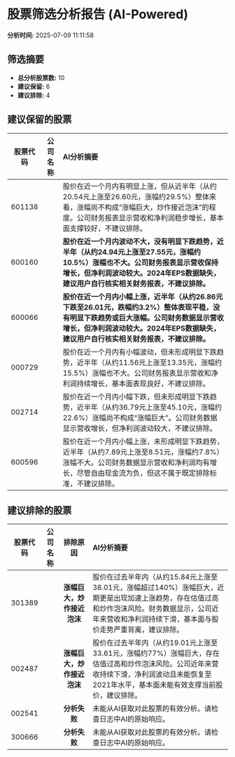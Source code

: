 # 股票筛选分析报告 (AI-Powered)

**分析时间:** 2025-07-09 11:11:58

## 筛选摘要

- **总分析股票数:** 10
- **建议保留:** 6
- **建议排除:** 4

## 建议保留的股票

| 股票代码 | 公司名称 | AI分析摘要 |
|:---:|:---:|:---|
| 601138 |  | 股价在近一个月内有明显上涨，但从近半年（从约20.54元上涨至26.60元，涨幅约29.5%）整体来看，涨幅尚不构成“涨幅巨大，炒作接近泡沫”的程度。公司财务报表显示营收和净利润稳步增长，基本面支撑较好，不建议排除。 |
| 600160 |  | **股价在近一个月内波动不大，没有明显下跌趋势，近半年（从约24.94元上涨至27.55元，涨幅约10.5%）涨幅也不大。公司财务报表显示营收保持增长，但净利润波动较大。2024年EPS数据缺失，建议用户自行核实相关财务报表，不建议排除。** |
| 600066 |  | **股价在近一个月内小幅上涨，近半年（从约26.86元下跌至26.01元，跌幅约3.2%）整体表现平稳，没有明显下跌趋势或巨大涨幅。公司财务数据显示营收增长，但净利润波动较大。2024年EPS数据缺失，建议用户自行核实相关财务报表，不建议排除。** |
| 000729 |  | 股价在近一个月内有小幅波动，但未形成明显下跌趋势，近半年（从约11.56元上涨至13.35元，涨幅约15.5%）涨幅也不大。公司财务报表显示营收和净利润持续增长，基本面表现良好，不建议排除。 |
| 002714 |  | 股价在近一个月内小幅下跌，但未形成明显下跌趋势，近半年（从约36.79元上涨至45.10元，涨幅约22.6%）涨幅尚不构成“涨幅巨大”。公司财务数据显示营收增长，但净利润波动较大，不建议排除。 |
| 600596 |  | 股价在近一个月内小幅上涨，未形成明显下跌趋势，近半年（从约7.89元上涨至8.51元，涨幅约7.8%）涨幅不大。公司财务数据显示营收和净利润均有增长，尽管自由现金流为负，但这不属于既定排除标准，不建议排除。 |

## 建议排除的股票

| 股票代码 | 公司名称 | 排除原因 | AI分析摘要 |
|:---:|:---:|:---:|:---|
| 301389 |  | **涨幅巨大，炒作接近泡沫** | 股价在过去半年内（从约15.84元上涨至38.01元，涨幅超过140%）涨幅巨大，近期更是出现加速上涨趋势，存在估值过高和炒作泡沫风险。财务数据显示，公司近年来营收和净利润持续下滑，基本面与股价走势严重背离，建议排除。 |
| 002487 |  | **涨幅巨大，炒作接近泡沫** | 股价在过去半年内（从约19.01元上涨至33.61元，涨幅约77%）涨幅巨大，存在估值过高和炒作泡沫风险。公司近年来营收持续下滑，净利润波动且未能恢复至2021年水平，基本面未能有效支撑当前股价，建议排除。 |
| 002541 |  | **分析失败** | 未能从AI获取对此股票的有效分析。请检查日志中AI的原始响应。 |
| 300666 |  | **分析失败** | 未能从AI获取对此股票的有效分析。请检查日志中AI的原始响应。 |
